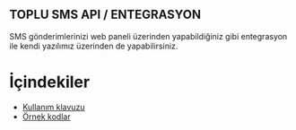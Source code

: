 **TOPLU SMS API / ENTEGRASYON** 
----
SMS gönderimlerinizi web paneli üzerinden yapabildiğiniz gibi entegrasyon ile kendi yazılımız üzerinden de yapabilirsiniz.

# İçindekiler
* [Kullanım klavuzu](https://github.com/verimor/SMS-API/blob/master/user_guide.md)
* [Örnek kodlar](https://github.com/verimor/SMS-API/tree/master/sample_codes)
